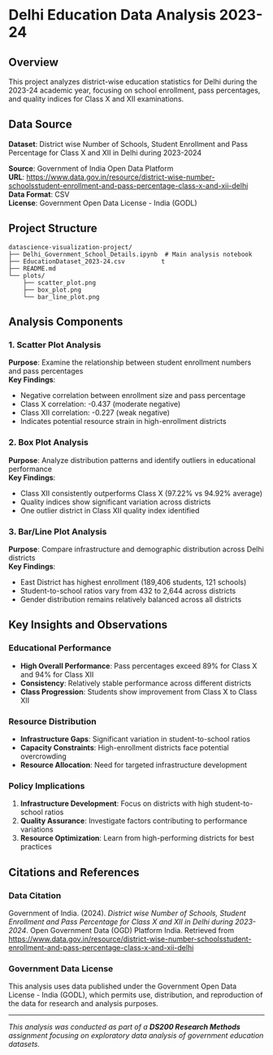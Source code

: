 # Delhi Education Data Analysis 2023-24

## Overview
This project analyzes district-wise education statistics for Delhi during the 2023-24 academic year, focusing on school enrollment, pass percentages, and quality indices for Class X and XII examinations.

## Data Source
**Dataset**: District wise Number of Schools, Student Enrollment and Pass Percentage for Class X and XII in Delhi during 2023-2024

**Source**: Government of India Open Data Platform  
**URL**: https://www.data.gov.in/resource/district-wise-number-schoolsstudent-enrollment-and-pass-percentage-class-x-and-xii-delhi  
**Data Format**: CSV  
**License**: Government Open Data License - India (GODL)

## Project Structure
```
datascience-visualization-project/
├── Delhi_Government_School_Details.ipynb  # Main analysis notebook
├── EducationDataset_2023-24.csv          t
├── README.md                             
└── plots/                                
    ├── scatter_plot.png               
    ├── box_plot.png                   
    └── bar_line_plot.png               
```

## Analysis Components

### 1. Scatter Plot Analysis
**Purpose**: Examine the relationship between student enrollment numbers and pass percentages  
**Key Findings**:
- Negative correlation between enrollment size and pass percentage
- Class X correlation: -0.437 (moderate negative)
- Class XII correlation: -0.227 (weak negative)
- Indicates potential resource strain in high-enrollment districts

### 2. Box Plot Analysis
**Purpose**: Analyze distribution patterns and identify outliers in educational performance  
**Key Findings**:
- Class XII consistently outperforms Class X (97.22% vs 94.92% average)
- Quality indices show significant variation across districts
- One outlier district in Class XII quality index identified

### 3. Bar/Line Plot Analysis
**Purpose**: Compare infrastructure and demographic distribution across Delhi districts  
**Key Findings**:
- East District has highest enrollment (189,406 students, 121 schools)
- Student-to-school ratios vary from 432 to 2,644 across districts
- Gender distribution remains relatively balanced across all districts

## Key Insights and Observations

### Educational Performance
- **High Overall Performance**: Pass percentages exceed 89% for Class X and 94% for Class XII
- **Consistency**: Relatively stable performance across different districts
- **Class Progression**: Students show improvement from Class X to Class XII

### Resource Distribution
- **Infrastructure Gaps**: Significant variation in student-to-school ratios
- **Capacity Constraints**: High-enrollment districts face potential overcrowding
- **Resource Allocation**: Need for targeted infrastructure development

### Policy Implications
1. **Infrastructure Development**: Focus on districts with high student-to-school ratios
2. **Quality Assurance**: Investigate factors contributing to performance variations
3. **Resource Optimization**: Learn from high-performing districts for best practices


## Citations and References

### Data Citation
Government of India. (2024). *District wise Number of Schools, Student Enrollment and Pass Percentage for Class X and XII in Delhi during 2023-2024*. Open Government Data (OGD) Platform India. Retrieved from https://www.data.gov.in/resource/district-wise-number-schoolsstudent-enrollment-and-pass-percentage-class-x-and-xii-delhi


### Government Data License
This analysis uses data published under the Government Open Data License - India (GODL), which permits use, distribution, and reproduction of the data for research and analysis purposes.


---
*This analysis was conducted as part of a __DS200 Research Methods__ assignment focusing on exploratory data analysis of government education datasets.*